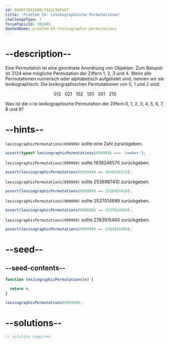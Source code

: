 ```yaml
---
id: 5900f3841000cf542c50fe97
title: 'Problem 24: Lexikographische Permutationen'
challengeType: 1
forumTopicId: 301885
dashedName: problem-24-lexicographic-permutations
---
```


# --description--

Eine Permutation ist eine geordnete Anordnung von Objekten. Zum Beispiel ist 3124 eine mögliche Permutation der Ziffern 1, 2, 3 und 4. Wenn alle Permutationen numerisch oder alphabetisch aufgelistet sind, nennen wir sie lexikographisch. Die lexikographischen Permutationen von 0, 1 und 2 sind:

<div style='text-align: center;'>012   021   102   120   201   210</div>

Was ist die `n`-te lexikographische Permutation der Ziffern 0, 1, 2, 3, 4, 5, 6, 7, 8 und 9?

# --hints--

`lexicographicPermutations(699999)` sollte eine Zahl zurückgeben.

```js
assert(typeof lexicographicPermutations(699999) === 'number');
```

`lexicographicPermutations(699999)` sollte 1938246570 zurückgeben.

```js
assert(lexicographicPermutations(699999) == 1938246570);
```

`lexicographicPermutations(899999)` sollte 2536987410 zurückgeben.

```js
assert(lexicographicPermutations(899999) == 2536987410);
```

`lexicographicPermutations(900000)` sollte 2537014689 zurückgeben.

```js
assert(lexicographicPermutations(900000) == 2537014689);
```

`lexicographicPermutations(999999)` sollte 2783915460 zurückgeben.

```js
assert(lexicographicPermutations(999999) == 2783915460);
```

# --seed--

## --seed-contents--

```js
function lexicographicPermutations(n) {

  return n;
}

lexicographicPermutations(999999);
```

# --solutions--

```js
// solution required
```
